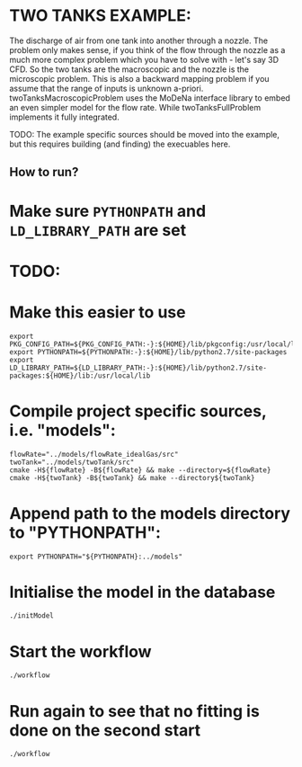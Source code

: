 TWO TANKS EXAMPLE:
==================

The discharge of air from one tank into another through a nozzle. The
problem only makes sense, if you think of the flow through the nozzle as a
much more complex problem which you have to solve with - let's say 3D CFD. So
the two tanks are the macroscopic and the nozzle is the microscopic problem.
This is also a backward mapping problem if you assume that the range of
inputs is unknown a-priori. twoTanksMacroscopicProblem uses the MoDeNa
interface library to embed an even simpler model for the flow rate. While
twoTanksFullProblem implements it fully integrated.

TODO:
The example specific sources should be moved into the example, but this requires
building (and finding) the execuables here.


How to run?
-----------

# Make sure `PYTHONPATH` and `LD_LIBRARY_PATH` are set
# TODO:
# Make this easier to use

    export PKG_CONFIG_PATH=${PKG_CONFIG_PATH:-}:${HOME}/lib/pkgconfig:/usr/local/lib/pkgconfig
    export PYTHONPATH=${PYTHONPATH:-}:${HOME}/lib/python2.7/site-packages
    export LD_LIBRARY_PATH=${LD_LIBRARY_PATH:-}:${HOME}/lib/python2.7/site-packages:${HOME}/lib:/usr/local/lib

# Compile project specific sources, i.e. "models":

    flowRate="../models/flowRate_idealGas/src"
    twoTank="../models/twoTank/src"
    cmake -H${flowRate} -B${flowRate} && make --directory=${flowRate}
    cmake -H${twoTank} -B${twoTank} && make --directory${twoTank}

# Append path to the models directory to "PYTHONPATH":
    export PYTHONPATH="${PYTHONPATH}:../models"

# Initialise the model in the database
    ./initModel

# Start the workflow
    ./workflow

# Run again to see that no fitting is done on the second start
    ./workflow

